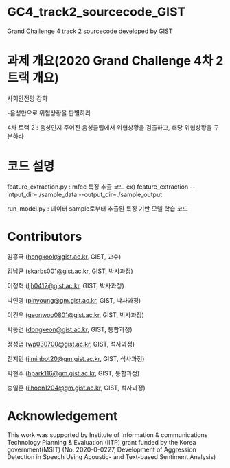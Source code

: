 # GC4_track2_sourcecode_GIST
Grand Challenge 4 track 2 sourcecode developed by GIST

# 과제 개요(2020 Grand Challenge 4차 2트랙 개요)
사회안전망 강화

-음성만으로 위험상황을 판별하라

4차 트랙 2 : 음성인지	주어진 음성클립에서 위협상황을 검출하고, 해당 위협상황을 구분하라

# 코드 설명
feature_extraction.py : mfcc 특징 추출 코드
ex) feature_extraction --intput_dir=./sample_data --output_dir=./sample_output

run_model.py : 데이터 sample로부터 추출된 특징 기반 모델 학습 코드

# Contributors
김홍국 (hongkook@gist.ac.kr, GIST, 교수)

김남균 (skarbs001@gist.ac.kr, GIST, 박사과정)

이정혁 (ljh0412@gist.ac.kr, GIST, 박사과정)

박인영 (pinyoung@gm.gist.ac.kr, GIST, 박사과정)

이건우 (geonwoo0801@gist.ac.kr, GIST, 박사과정)

박동건 (dongkeon@gist.ac.kr, GIST, 통합과정)

정성엽 (wp030700@gist.ac.kr, GIST, 석사과정)

전지민 (jiminbot20@gm.gist.ac.kr, GIST, 석사과정)

박현주 (hpark116@gm.gist.ac.kr, GIST, 통합과정)

송일훈 (ilhoon1204@gm.gist.ac.kr, GIST, 석사과정)

# Acknowledgement
This work was supported by Institute of Information & communications Technology Planning & Evaluation (IITP) grant funded by the Korea government(MSIT) (No. 2020-0-0227, Development of Aggression Detection in Speech Using Acoustic- and Text-based Sentiment Analysis)
